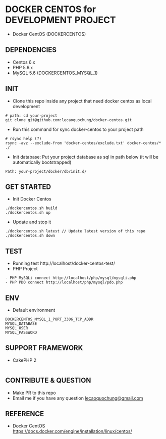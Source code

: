 # DOCKER CENTOS for DEVELOPMENT PROJECT
- Docker CentOS (DOCKERCENTOS)

## DEPENDENCIES
- Centos 6.x
- PHP 5.6.x
- MySQL 5.6 (DOCKERCENTOS_MYSQL_1)

## INIT
- Clone this repo inside any project that need docker centos as local development
```
# path: cd your-project
git clone git@github.com:lecaoquochung/docker-centos.git
```
- Run this command for sync docker-centos to your project path
```
# rsync help (?)
rsync -avz --exclude-from 'docker-centos/exclude.txt' docker-centos/* ./
```
- Init database: Put your project database as sql in path below (it will be automatically bootstrapped)
```
Path: your-project/docker/db/init.d/
```

## GET STARTED
- Init Docker Centos
```
./dockercentos.sh build
./dockercentos.sh up
```

- Update and stop it
```
./dockercentos.sh latest // Update latest version of this repo
./dockercentos.sh down
```

## TEST
- Running test http://localhost/docker-centos-test/
- PHP Project
```
- PHP MySQLi connect http://localhost/php/mysql/mysqli.php
- PHP PDO connect http://localhost/php/mysql/pdo.php
```

## ENV
- Default environment
```
DOCKERCENTOS_MYSQL_1_PORT_3306_TCP_ADDR
MYSQL_DATABASE
MYSQL_USER
MYSQL_PASSWORD
```

## SUPPORT FRAMEWORK
- CakePHP 2
```
```

## CONTRIBUTE & QUESTION
- Make PR to this repo
- Email me if you have any question lecaoquochung@gmail.com

## REFERENCE
- Docker CentOS https://docs.docker.com/engine/installation/linux/centos/
